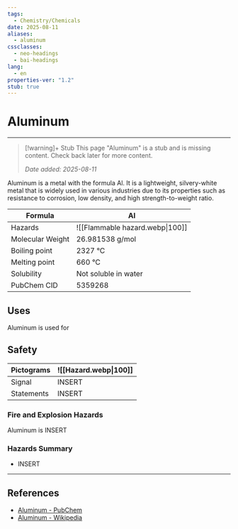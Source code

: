 ```yaml
---
tags:
  - Chemistry/Chemicals
date: 2025-08-11
aliases:
  - aluminum
cssclasses:
  - neo-headings
  - bai-headings
lang:
  - en
properties-ver: "1.2"
stub: true
---
```

# Aluminum

***
>[!warning]+ Stub
> This page "Aluminum" is a stub and is missing content. Check back later for more content.
> 
> *Date added: 2025-08-11*

Aluminum is a metal with the formula Al. It is a lightweight, silvery-white metal that is widely used in various industries due to its properties such as resistance to corrosion, low density, and high strength-to-weight ratio.

| Formula          | Al                              |
| ---------------- | ------------------------------- |
| Hazards          | ![[Flammable hazard.webp\|100]] |
| Molecular Weight | 26.981538 g/mol                 |
| Boiling point    | 2327 °C                         |
| Melting point    | 660 °C                          |
| Solubility       | Not soluble in water            |
| PubChem CID      | 5359268                         |

## Uses
Aluminum is used for 
## Safety

| Pictograms | ![[Hazard.webp\|100]] |
| ---------- | --------------------- |
| Signal     | INSERT                |
| Statements | INSERT                |
### Fire and Explosion Hazards
Aluminum is INSERT
### Hazards Summary
- INSERT

***
## References
- [Aluminum - PubChem](https://pubchem.ncbi.nlm.nih.gov/compound/5359268)
- [Aluminum - Wikipedia](https://en.wikipedia.org/wiki/aluminum)